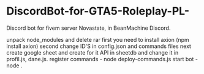 # DiscordBot-for-GTA5-Roleplay-PL-
Discord bot for fivem server Novastate, in BeanMachine Discord.

unpack node_modules and delete rar
first you need to install axion (npm install axion)
second change ID'S in config.json and commands files
next create google sheet and create for it API in sheetdb and change it in profil.js, dane.js.
register commands - node deploy-commands.js
start bot - node .
